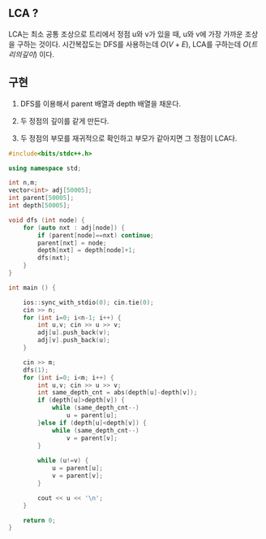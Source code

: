 ## LCA ?
LCA는 최소 공통 조상으로 트리에서 정점 u와 v가 있을 때, u와 v에 가장 가까운 조상을 구하는 것이다.
시간복잡도는 DFS를 사용하는데 ${O(V+E)}$, LCA를 구하는데 ${O(트리의 깊이)}$ 이다.

## 구현
1. DFS를 이용해서 parent 배열과 depth 배열을 채운다.

2. 두 정점의 깊이를 같게 만든다.

3. 두 정점의 부모를 재귀적으로 확인하고 부모가 같아지면 그 정점이 LCA다.


```c++
#include<bits/stdc++.h>

using namespace std;

int n,m;
vector<int> adj[50005];
int parent[50005];
int depth[50005];

void dfs (int node) {
    for (auto nxt : adj[node]) {
        if (parent[node]==nxt) continue;
        parent[nxt] = node;
        depth[nxt] = depth[node]+1;
        dfs(nxt);
    }
}

int main () {

    ios::sync_with_stdio(0); cin.tie(0);
    cin >> n;
    for (int i=0; i<n-1; i++) {
        int u,v; cin >> u >> v;
        adj[u].push_back(v);
        adj[v].push_back(u);
    }

    cin >> m;
    dfs(1);
    for (int i=0; i<m; i++) {
        int u,v; cin >> u >> v;
        int same_depth_cnt = abs(depth[u]-depth[v]);
        if (depth[u]>depth[v]) {
            while (same_depth_cnt--)
                u = parent[u];
        }else if (depth[u]<depth[v]) {
            while (same_depth_cnt--)
                v = parent[v];
        }
        
        while (u!=v) {
            u = parent[u];
            v = parent[v];
        }

        cout << u << '\n';
    }

    return 0;
}
```

   
